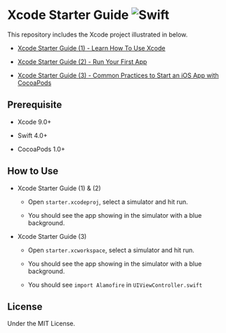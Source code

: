 # Xcode Starter Guide ![Swift](http://img.shields.io/badge/swift-4.0-brightgreen.svg)

This repository includes the Xcode project illustrated in below. 

- [Xcode Starter Guide (1) - Learn How To Use Xcode](https://medium.com/@calw9/xcode-starter-guide-1-learn-how-to-use-xcode-7b852a4619ba)

- [Xcode Starter Guide (2) - Run Your First App](https://medium.com/@calw9/xcode-starter-guide-2-run-your-first-app-8317520613fc)

- [Xcode Starter Guide (3) - Common Practices to Start an iOS App with CocoaPods](https://medium.com/@calw9/xcode-starter-guide-3-common-practices-to-start-an-ios-app-with-cocoapods-e99ebdc26585)

## Prerequisite 

- Xcode 9.0+

- Swift 4.0+

- CocoaPods 1.0+

## How to Use

- Xcode Starter Guide (1) & (2)

  - Open `starter.xcodeproj`, select a simulator and hit run. 

  - You should see the app showing in the simulator with a blue background.
  
- Xcode Starter Guide (3)

  - Open `starter.xcworkspace`, select a simulator and hit run. 

  - You should see the app showing in the simulator with a blue background.
  
  - You should see `import Alamofire` in `UIViewController.swift`
  
## License

Under the MIT License.

